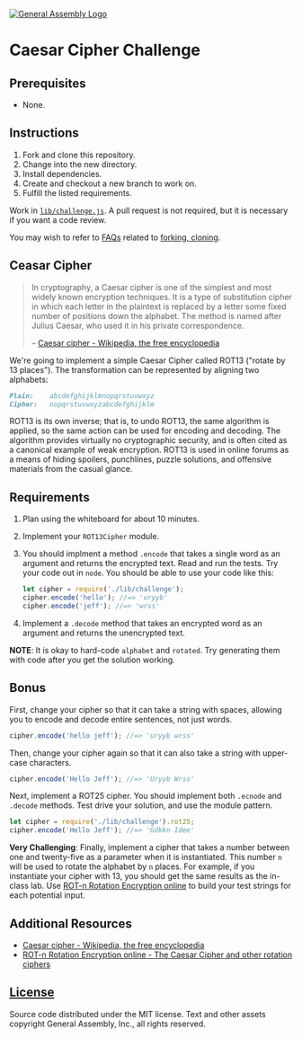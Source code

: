 [![General Assembly Logo](https://camo.githubusercontent.com/1a91b05b8f4d44b5bbfb83abac2b0996d8e26c92/687474703a2f2f692e696d6775722e636f6d2f6b6538555354712e706e67)](https://generalassemb.ly/education/web-development-immersive)

# Caesar Cipher Challenge

## Prerequisites

-   None.

## Instructions

1.  Fork and clone this repository.
1.  Change into the new directory.
1.  Install dependencies.
1.  Create and checkout a new branch to work on.
1.  Fulfill the listed requirements.

Work in [`lib/challenge.js`](lib/challenge.js). A pull request is not required,
but it is necessary if you want a code review.

You may wish to refer to [FAQs](https://github.com/ga-wdi-boston/meta/wiki/)
related to [forking,
cloning](https://github.com/ga-wdi-boston/meta/wiki/ForkAndClone).

## Ceasar Cipher

> In cryptography, a Caesar cipher is one of the simplest and most widely known
> encryption techniques. It is a type of substitution cipher in which each
> letter in the plaintext is replaced by a letter some fixed number of positions
> down the alphabet. The method is named after Julius Caesar, who used it in his
> private correspondence.
>
> – [Caesar cipher - Wikipedia, the free encyclopedia](http://en.wikipedia.org/wiki/Caesar_cipher)

We're going to implement a simple Caesar Cipher called ROT13 ("rotate by 13
places"). The transformation can be represented by aligning two alphabets:

```md
Plain:    abcdefghijklmnopqrstuvwxyz
Cipher:   nopqrstuvwxyzabcdefghijklm
```

ROT13 is its own inverse; that is, to undo ROT13, the same algorithm is applied,
so the same action can be used for encoding and decoding. The algorithm provides
virtually no cryptographic security, and is often cited as a canonical example
of weak encryption. ROT13 is used in online forums as a means of hiding
spoilers, punchlines, puzzle solutions, and offensive materials from the casual
glance.

## Requirements

1.  Plan using the whiteboard for about 10 minutes.
1.  Implement your `ROT13Cipher` module.
1.  You should implment a method `.encode` that takes a single word as an
    argument and returns the encrypted text. Read and run the tests. Try your
    code out in `node`. You should be able to use your code like this:

    ```js
    let cipher = require('./lib/challenge');
    cipher.encode('hello'); //=> 'uryyb'
    cipher.encode('jeff'); //=> 'wrss'
    ```

1.  Implement a `.decode` method that takes an encrypted word as an argument and
    returns the unencrypted text.

**NOTE**: It is okay to hard-code `alphabet` and `rotated`. Try generating them
with code after you get the solution working.

## Bonus

First, change your cipher so that it can take a string with spaces, allowing you
to encode and decode entire sentences, not just words.

```js
cipher.encode('hello jeff'); //=> 'uryyb wrss'
```

Then, change your cipher again so that it can also take a string with upper-case
characters.

```js
cipher.encode('Hello Jeff'); //=> 'Uryyb Wrss'
```

Next, implement a ROT25 cipher. You should implement both `.ecnode` and
`.decode` methods. Test drive your solution, and use the module pattern.

```js
let cipher = require('./lib/challenge').rot25;
cipher.encode('Hello Jeff'); //=> 'Gdkkn Idee'
```

**Very Challenging**: Finally, implement a cipher that takes a number between
one and twenty-five as a parameter when it is instantiated. This number `n`
will be used to rotate the alphabet by `n` places. For example, if you
instantiate your cipher with 13, you should get the same results as the
in-class lab. Use [ROT-n Rotation Encryption online](http://www.rot-n.com/) to
build your test strings for each potential input.

## Additional Resources

-   [Caesar cipher - Wikipedia, the free encyclopedia](http://en.wikipedia.org/wiki/Caesar_cipher)
-   [ROT-n Rotation Encryption online - The Caesar Cipher and other rotation ciphers](http://www.rot-n.com/)

## [License](LICENSE)

Source code distributed under the MIT license. Text and other assets copyright
General Assembly, Inc., all rights reserved.
